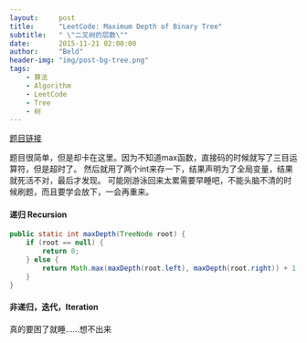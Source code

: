 ```yaml
---
layout:     post
title:      "LeetCode: Maximum Depth of Binary Tree"
subtitle:   " \"二叉树的层数\""
date:       2015-11-21 02:00:00
author:     "Beld"
header-img: "img/post-bg-tree.png"
tags:
    - 算法
    - Algorithm
    - LeetCode
    - Tree
    - 树
---
```


[题目链接](https://leetcode.com/problems/maximum-depth-of-binary-tree/)

题目很简单，但是却卡在这里。因为不知道max函数，直接码的时候就写了三目运算符，但是超时了。
然后就用了两个int来存一下，结果声明为了全局变量，结果就死活不对，最后才发现。
可能刚游泳回来太累需要早睡吧，不能头脑不清的时候刷题，而且要学会放下，一会再重来。

#### 递归 Recursion

```java
public static int maxDepth(TreeNode root) {
    if (root == null) {
        return 0;
    } else {
        return Math.max(maxDepth(root.left), maxDepth(root.right)) + 1;
    }
}
```

#### 非递归，迭代，Iteration

真的要困了就睡……想不出来

```java

```
